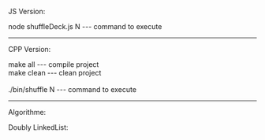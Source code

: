 JS Version:                                           </br>
                        
node shuffleDeck.js N    ---   command to execute     </br>


----------------------------------------------------------

CPP Version:                                          </br>

make all          ---   compile project               </br>
make clean        ---   clean project                 </br>      
./bin/shuffle N   ---   command to execute            </br>



----------------------------------------------------------

Algorithme:

Doubly LinkedList:


      
